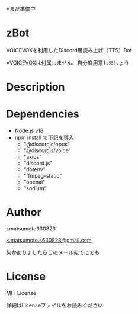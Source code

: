 ※まだ準備中
# zBot
VOICEVOXを利用したDiscord用読み上げ（TTS）Bot

※VOICEVOXは付属しません、自分度用意しましょう

# Description


# Dependencies
- Node.js v18
- npm install で下記を導入
  - "@discordjs/opus"
  - "@discordjs/voice"
  - "axios"
  - "discord.js"
  - "dotenv"
  - "ffmpeg-static"
  - "openai"
  - "sodium"

# Author
kmatsumoto630823

k.matsumoto.s630823@gmail.com

何かありましたらこのメール宛てにでも

# License
MIT License

詳細はLicenseファイルをお読みください

